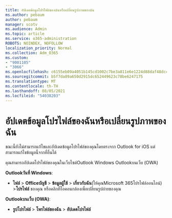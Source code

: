 ```yaml
---
title: อัปเดตข้อมูลโปรไฟล์ของฉันหรือเปลี่ยนรูปภาพของฉัน
ms.author: pebaum
author: pebaum
manager: scotv
ms.audience: Admin
ms.topic: article
ms.service: o365-administration
ROBOTS: NOINDEX, NOFOLLOW
localization_priority: Normal
ms.collection: Adm_O365
ms.custom:
- "9001105"
- "3066"
ms.openlocfilehash: c6155eb09a4051b145cd1002c7be3a811e6e1224d88daf48dccbb4e059475081
ms.sourcegitcommit: b5f7da89a650d2915dc652449623c78be6247175
ms.translationtype: MT
ms.contentlocale: th-TH
ms.lasthandoff: 08/05/2021
ms.locfileid: "54038203"
---
```

# <a name="update-my-profile-information-or-change-my-picture"></a>อัปเดตข้อมูลโปรไฟล์ของฉันหรือเปลี่ยนรูปภาพของฉัน

ขณะนี้ยังไม่สามารถแก้ไขและอัปเดตข้อมูลโปรไฟล์ของคุณโดยตรงจาก Outlook for iOS แต่สามารถแก้ไขข้อมูลนี้จากที่อื่นได้ 

คุณสามารถอัปเดตโปรไฟล์ของคุณในเว็บไซต์Outlook Windows Outlookบนเว็บ (OWA) 

**Outlookวันที่ Windows**: 

- **ไฟล์**  >  **Officeบัญชี**  >  **ข้อมูลผู้ใช้**  >  **เกี่ยวกับฉัน**(ให้คุณMicrosoft 365โปรไฟล์ออนไลน์) >**โปรไฟล์** ของคุณ หรือคลิกที่ไอคอนกล้องเพื่อเปลี่ยนรูปถ่ายของคุณ  
  
**Outlookบนเว็บ (OWA)**: 

- **รูปโปรไฟล์**  >  **โพรไฟล์ของฉัน**  >  **อัปเดตโปรไฟล์**
